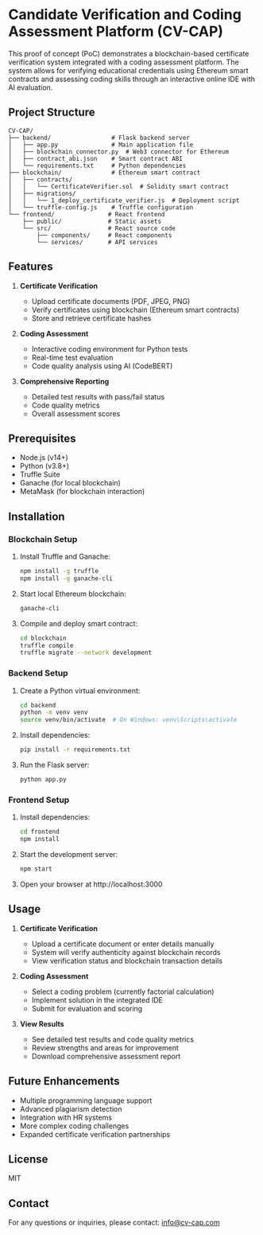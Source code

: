 # Candidate Verification and Coding Assessment Platform (CV-CAP)

This proof of concept (PoC) demonstrates a blockchain-based certificate verification system integrated with a coding assessment platform. The system allows for verifying educational credentials using Ethereum smart contracts and assessing coding skills through an interactive online IDE with AI evaluation.

## Project Structure

```
CV-CAP/
├── backend/                 # Flask backend server
│   ├── app.py               # Main application file
│   ├── blockchain_connector.py  # Web3 connector for Ethereum
│   ├── contract_abi.json    # Smart contract ABI
│   └── requirements.txt     # Python dependencies
├── blockchain/              # Ethereum smart contract
│   ├── contracts/
│   │   └── CertificateVerifier.sol  # Solidity smart contract
│   ├── migrations/
│   │   └── 1_deploy_certificate_verifier.js  # Deployment script
│   └── truffle-config.js    # Truffle configuration
└── frontend/               # React frontend
    ├── public/             # Static assets
    └── src/                # React source code
        ├── components/     # React components
        └── services/       # API services
```

## Features

1. **Certificate Verification**
   - Upload certificate documents (PDF, JPEG, PNG)
   - Verify certificates using blockchain (Ethereum smart contracts)
   - Store and retrieve certificate hashes

2. **Coding Assessment**
   - Interactive coding environment for Python tests
   - Real-time test evaluation
   - Code quality analysis using AI (CodeBERT)

3. **Comprehensive Reporting**
   - Detailed test results with pass/fail status
   - Code quality metrics
   - Overall assessment scores

## Prerequisites

- Node.js (v14+)
- Python (v3.8+)
- Truffle Suite
- Ganache (for local blockchain)
- MetaMask (for blockchain interaction)

## Installation

### Blockchain Setup

1. Install Truffle and Ganache:
   ```bash
   npm install -g truffle
   npm install -g ganache-cli
   ```

2. Start local Ethereum blockchain:
   ```bash
   ganache-cli
   ```

3. Compile and deploy smart contract:
   ```bash
   cd blockchain
   truffle compile
   truffle migrate --network development
   ```

### Backend Setup

1. Create a Python virtual environment:
   ```bash
   cd backend
   python -m venv venv
   source venv/bin/activate  # On Windows: venv\Scripts\activate
   ```

2. Install dependencies:
   ```bash
   pip install -r requirements.txt
   ```

3. Run the Flask server:
   ```bash
   python app.py
   ```

### Frontend Setup

1. Install dependencies:
   ```bash
   cd frontend
   npm install
   ```

2. Start the development server:
   ```bash
   npm start
   ```

3. Open your browser at http://localhost:3000

## Usage

1. **Certificate Verification**
   - Upload a certificate document or enter details manually
   - System will verify authenticity against blockchain records
   - View verification status and blockchain transaction details

2. **Coding Assessment**
   - Select a coding problem (currently factorial calculation)
   - Implement solution in the integrated IDE
   - Submit for evaluation and scoring

3. **View Results**
   - See detailed test results and code quality metrics
   - Review strengths and areas for improvement
   - Download comprehensive assessment report

## Future Enhancements

- Multiple programming language support
- Advanced plagiarism detection
- Integration with HR systems
- More complex coding challenges
- Expanded certificate verification partnerships

## License

MIT

## Contact

For any questions or inquiries, please contact: info@cv-cap.com

